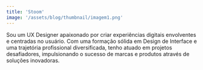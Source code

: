 ```yaml
---
title: 'Stoom'
image: '/assets/blog/thumbnail/imagem1.png'
---
```


Sou um UX Designer apaixonado por criar experiências digitais envolventes e centradas no usuário. Com uma formação sólida em Design de Interface e uma trajetória profissional diversificada, tenho atuado em projetos desafiadores, impulsionando o sucesso de marcas e produtos através de soluções inovadoras.
